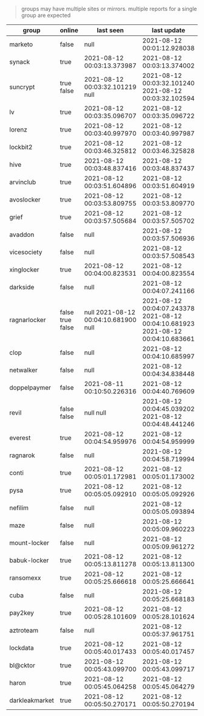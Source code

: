 > groups may have multiple sites or mirrors. multiple reports for a single group are expected

| group | online | last seen  | last update |
|-------|--------|------------|-------------|
| marketo | false | null | 2021-08-12 00:01:12.928038 |
| synack | true | 2021-08-12 00:03:13.373987 | 2021-08-12 00:03:13.374002 |
| suncrypt | true false | 2021-08-12 00:03:32.101219 null | 2021-08-12 00:03:32.101240 2021-08-12 00:03:32.102594 |
| lv | true | 2021-08-12 00:03:35.096707 | 2021-08-12 00:03:35.096722 |
| lorenz | true | 2021-08-12 00:03:40.997970 | 2021-08-12 00:03:40.997987 |
| lockbit2 | true | 2021-08-12 00:03:46.325812 | 2021-08-12 00:03:46.325828 |
| hive | true | 2021-08-12 00:03:48.837416 | 2021-08-12 00:03:48.837437 |
| arvinclub | true | 2021-08-12 00:03:51.604896 | 2021-08-12 00:03:51.604919 |
| avoslocker | true | 2021-08-12 00:03:53.809755 | 2021-08-12 00:03:53.809770 |
| grief | true | 2021-08-12 00:03:57.505684 | 2021-08-12 00:03:57.505702 |
| avaddon | false | null | 2021-08-12 00:03:57.506936 |
| vicesociety | false | null | 2021-08-12 00:03:57.508543 |
| xinglocker | true | 2021-08-12 00:04:00.823531 | 2021-08-12 00:04:00.823554 |
| darkside | false | null | 2021-08-12 00:04:07.241166 |
| ragnarlocker | false true false | null 2021-08-12 00:04:10.681900 null | 2021-08-12 00:04:07.243378 2021-08-12 00:04:10.681923 2021-08-12 00:04:10.683661 |
| clop | false | null | 2021-08-12 00:04:10.685997 |
| netwalker | false | null | 2021-08-12 00:04:34.838448 |
| doppelpaymer | false | 2021-08-11 00:10:50.226316 | 2021-08-12 00:04:40.769609 |
| revil | false false | null null | 2021-08-12 00:04:45.039202 2021-08-12 00:04:48.441246 |
| everest | true | 2021-08-12 00:04:54.959976 | 2021-08-12 00:04:54.959999 |
| ragnarok | false | null | 2021-08-12 00:04:58.719994 |
| conti | true | 2021-08-12 00:05:01.172981 | 2021-08-12 00:05:01.173002 |
| pysa | true | 2021-08-12 00:05:05.092910 | 2021-08-12 00:05:05.092926 |
| nefilim | false | null | 2021-08-12 00:05:05.093894 |
| maze | false | null | 2021-08-12 00:05:09.960223 |
| mount-locker | false | null | 2021-08-12 00:05:09.961272 |
| babuk-locker | true | 2021-08-12 00:05:13.811278 | 2021-08-12 00:05:13.811300 |
| ransomexx | true | 2021-08-12 00:05:25.666618 | 2021-08-12 00:05:25.666641 |
| cuba | false | null | 2021-08-12 00:05:25.668183 |
| pay2key | true | 2021-08-12 00:05:28.101609 | 2021-08-12 00:05:28.101624 |
| aztroteam | false | null | 2021-08-12 00:05:37.961751 |
| lockdata | true | 2021-08-12 00:05:40.017433 | 2021-08-12 00:05:40.017457 |
| bl@cktor | true | 2021-08-12 00:05:43.099700 | 2021-08-12 00:05:43.099717 |
| haron | true | 2021-08-12 00:05:45.064258 | 2021-08-12 00:05:45.064279 |
| darkleakmarket | true | 2021-08-12 00:05:50.270171 | 2021-08-12 00:05:50.270194 |
